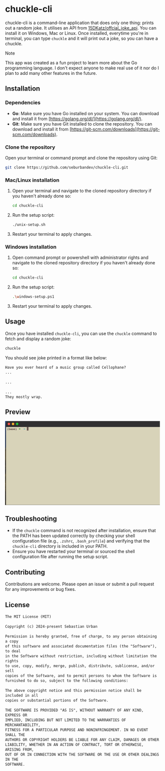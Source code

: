 # chuckle-cli

chuckle-cli is a command-line application that does only one thing: prints out a random joke. It utilises an API from [15DKatz/offcial_joke_api](https://github.com/15Dkatz/official_joke_api). You can install it on Windows, Mac or Linux. Once installed, everytime you're in terminal, you can type `chuckle` and it will print out a joke, so you can have a chuckle.

> [!NOTE]
> This app was created as a fun project to learn more about the Go programming language. I don't expect anyone to make real use of it nor do I plan to add many other features in the future.


## Installation

### Dependencies

- **Go**: Make sure you have Go installed on your system. You can download and install it from [https://golang.org/dl/](https://golang.org/dl/).
- **Git**: Make sure you have Git installed to clone the repository. You can download and install it from [https://git-scm.com/downloads](https://git-scm.com/downloads).

### Clone the repository

Open your terminal or command prompt and clone the repository using Git:

```sh
git clone https://github.com/seburbandev/chuckle-cli.git
```

### Mac/Linux installation

1. Open your terminal and navigate to the cloned repository directory if you haven't already done so:

    ```sh
    cd chuckle-cli
    ```

2. Run the setup script:

    ```sh
    ./unix-setup.sh
    ```

3. Restart your terminal to apply changes.

### Windows installation

1. Open command prompt or powershell with administrator rights and navigate to the cloned repository directory if you haven't already done so:

    ```sh
    cd chuckle-cli
    ```

2. Run the setup script:

    ```sh
    .\windows-setup.ps1
    ```

3. Restart your terminal to apply changes.

## Usage

Once you have installed `chuckle-cli`, you can use the `chuckle` command to fetch and display a random joke:

```sh
chuckle
```

You should see joke printed in a format like below:

```
Have you ever heard of a music group called Cellophane?
...

...

...
They mostly wrap.
```

## Preview

![](./chuckle-cli.gif)

## Troubleshooting

- If the `chuckle` command is not recognized after installation, ensure that the PATH has been updated correctly by checking your shell configuration file (e.g., `.zshrc`, `.bash_profile`) and verifying that the `chuckle-cli` directory is included in your PATH.
- Ensure you have restarted your terminal or sourced the shell configuration file after running the setup script.

## Contributing

Contributions are welcome. Please open an issue or submit a pull request for any improvements or bug fixes.

## License

```
The MIT License (MIT)

Copyright (c) 2024-present Sebastian Urban

Permission is hereby granted, free of charge, to any person obtaining a copy
of this software and associated documentation files (the "Software"), to deal
in the Software without restriction, including without limitation the rights
to use, copy, modify, merge, publish, distribute, sublicense, and/or sell
copies of the Software, and to permit persons to whom the Software is
furnished to do so, subject to the following conditions:

The above copyright notice and this permission notice shall be included in all
copies or substantial portions of the Software.

THE SOFTWARE IS PROVIDED "AS IS", WITHOUT WARRANTY OF ANY KIND, EXPRESS OR
IMPLIED, INCLUDING BUT NOT LIMITED TO THE WARRANTIES OF MERCHANTABILITY,
FITNESS FOR A PARTICULAR PURPOSE AND NONINFRINGEMENT. IN NO EVENT SHALL THE
AUTHORS OR COPYRIGHT HOLDERS BE LIABLE FOR ANY CLAIM, DAMAGES OR OTHER
LIABILITY, WHETHER IN AN ACTION OF CONTRACT, TORT OR OTHERWISE, ARISING FROM,
OUT OF OR IN CONNECTION WITH THE SOFTWARE OR THE USE OR OTHER DEALINGS IN THE
SOFTWARE.
```